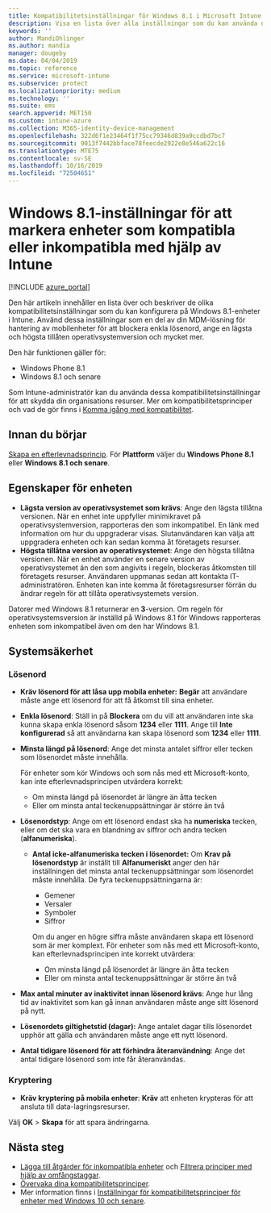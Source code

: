 ```yaml
---
title: Kompatibilitetsinställningar för Windows 8.1 i Microsoft Intune – Azure | Microsoft Docs
description: Visa en lista över alla inställningar som du kan använda när du konfigurerar kompatibilitet för Windows 8.1- och Windows Phone 8.1-enheter i Microsoft Intune. Kontrollera kompatibiliteten med den lägsta och högsta operativsystemversionen, ange begränsningar och längd för lösenord, aktivera kryptering för datalagring och mycket mer.
keywords: ''
author: MandiOhlinger
ms.author: mandia
manager: dougeby
ms.date: 04/04/2019
ms.topic: reference
ms.service: microsoft-intune
ms.subservice: protect
ms.localizationpriority: medium
ms.technology: ''
ms.suite: ems
search.appverid: MET150
ms.custom: intune-azure
ms.collection: M365-identity-device-management
ms.openlocfilehash: 322d6f1e23464f1f75cc79346d839a9ccdbd7bc7
ms.sourcegitcommit: 9013f7442bbface78feecde2922e8e546a622c16
ms.translationtype: MTE75
ms.contentlocale: sv-SE
ms.lasthandoff: 10/16/2019
ms.locfileid: "72504651"
---
```

# <a name="windows-81-settings-to-mark-devices-as-compliant-or-not-compliant-using-intune"></a>Windows 8.1-inställningar för att markera enheter som kompatibla eller inkompatibla med hjälp av Intune

[!INCLUDE [azure_portal](../includes/azure_portal.md)]

Den här artikeln innehåller en lista över och beskriver de olika kompatibilitetsinställningar som du kan konfigurera på Windows 8.1-enheter i Intune. Använd dessa inställningar som en del av din MDM-lösning för hantering av mobilenheter för att blockera enkla lösenord, ange en lägsta och högsta tillåten operativsystemversion och mycket mer.

Den här funktionen gäller för:

- Windows Phone 8.1
- Windows 8.1 och senare

Som Intune-administratör kan du använda dessa kompatibilitetsinställningar för att skydda din organisations resurser. Mer om kompatibilitetsprinciper och vad de gör finns i [Komma igång med kompatibilitet](device-compliance-get-started.md).

## <a name="before-you-begin"></a>Innan du börjar

[Skapa en efterlevnadsprincip](create-compliance-policy.md#create-the-policy). För **Plattform** väljer du **Windows Phone 8.1** eller **Windows 8.1 och senare**.

## <a name="device-properties"></a>Egenskaper för enheten

- **Lägsta version av operativsystemet som krävs**: Ange den lägsta tillåtna versionen. När en enhet inte uppfyller minimikravet på operativsystemversion, rapporteras den som inkompatibel. En länk med information om hur du uppgraderar visas. Slutanvändaren kan välja att uppgradera enheten och kan sedan komma åt företagets resurser.
- **Högsta tillåtna version av operativsystemet**: Ange den högsta tillåtna versionen. När en enhet använder en senare version av operativsystemet än den som angivits i regeln, blockeras åtkomsten till företagets resurser. Användaren uppmanas sedan att kontakta IT-administratören. Enheten kan inte komma åt företagsresurser förrän du ändrar regeln för att tillåta operativsystemets version.

Datorer med Windows 8.1 returnerar en **3**-version. Om regeln för operativsystemsversion är inställd på Windows 8.1 för Windows rapporteras enheten som inkompatibel även om den har Windows 8.1.

## <a name="system-security"></a>Systemsäkerhet

### <a name="password"></a>Lösenord

- **Kräv lösenord för att låsa upp mobila enheter:** **Begär** att användare måste ange ett lösenord för att få åtkomst till sina enheter.
- **Enkla lösenord**: Ställ in på **Blockera** om du vill att användaren inte ska kunna skapa enkla lösenord såsom **1234** eller **1111**. Ange till **Inte konfigurerad** så att användarna kan skapa lösenord som **1234** eller **1111**.
- **Minsta längd på lösenord**: Ange det minsta antalet siffror eller tecken som lösenordet måste innehålla.

  För enheter som kör Windows och som nås med ett Microsoft-konto, kan inte efterlevnadsprincipen utvärdera korrekt:
  - Om minsta längd på lösenordet är längre än åtta tecken
  - Eller om minsta antal teckenuppsättningar är större än två

- **Lösenordstyp**: Ange om ett lösenord endast ska ha **numeriska** tecken, eller om det ska vara en blandning av siffror och andra tecken (**alfanumeriska**).
  
  - **Antal icke-alfanumeriska tecken i lösenordet:** Om **Krav på lösenordstyp** är inställt till **Alfanumeriskt** anger den här inställningen det minsta antal teckenuppsättningar som lösenordet måste innehålla. De fyra teckenuppsättningarna är:
    - Gemener
    - Versaler
    - Symboler
    - Siffror

    Om du anger en högre siffra måste användaren skapa ett lösenord som är mer komplext. För enheter som nås med ett Microsoft-konto, kan efterlevnadsprincipen inte korrekt utvärdera:

    - Om minsta längd på lösenordet är längre än åtta tecken
    - Eller om minsta antal teckenuppsättningar är större än två

- **Max antal minuter av inaktivitet innan lösenord krävs**: Ange hur lång tid av inaktivitet som kan gå innan användaren måste ange sitt lösenord på nytt.
- **Lösenordets giltighetstid (dagar):** Ange antalet dagar tills lösenordet upphör att gälla och användaren måste ange ett nytt lösenord.
- **Antal tidigare lösenord för att förhindra återanvändning**: Ange det antal tidigare lösenord som inte får återanvändas.

### <a name="encryption"></a>Kryptering

- **Kräv kryptering på mobila enheter**: **Kräv** att enheten krypteras för att ansluta till data-lagringsresurser.

Välj **OK** > **Skapa** för att spara ändringarna.

## <a name="next-steps"></a>Nästa steg

- [Lägga till åtgärder för inkompatibla enheter](actions-for-noncompliance.md) och [Filtrera principer med hjälp av omfångstaggar](../fundamentals/scope-tags.md).
- [Övervaka dina kompatibilitetsprinciper](compliance-policy-monitor.md).
- Mer information finns i [Inställningar för kompatibilitetsprinciper för enheter med Windows 10 och senare](compliance-policy-create-windows.md).